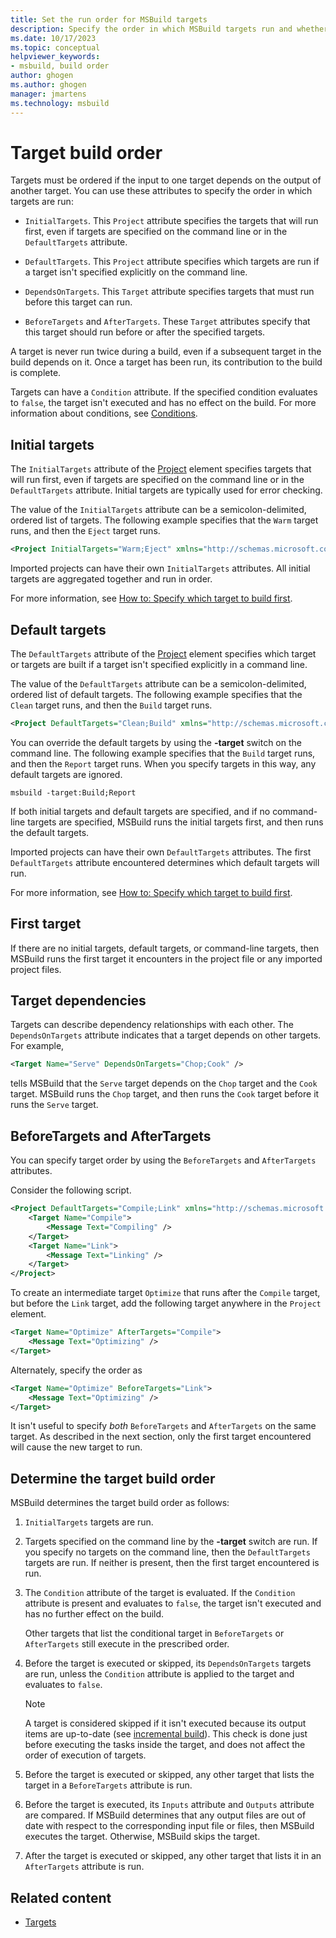 ```yaml
---
title: Set the run order for MSBuild targets
description: Specify the order in which MSBuild targets run and whether the input to one target depends on the output of another target.
ms.date: 10/17/2023
ms.topic: conceptual
helpviewer_keywords:
- msbuild, build order
author: ghogen
ms.author: ghogen
manager: jmartens
ms.technology: msbuild
---
```


# Target build order

Targets must be ordered if the input to one target depends on the output of another target. You can use these attributes to specify the order in which targets are run:

- `InitialTargets`. This `Project` attribute specifies the targets that will run first, even if targets are specified on the command line or in the `DefaultTargets` attribute.

- `DefaultTargets`. This `Project` attribute specifies which targets are run if a target isn't specified explicitly on the command line.

- `DependsOnTargets`. This `Target` attribute specifies targets that must run before this target can run.

- `BeforeTargets` and `AfterTargets`. These `Target` attributes specify that this target should run before or after the specified targets.

A target is never run twice during a build, even if a subsequent target in the build depends on it. Once a target has been run, its contribution to the build is complete.

Targets can have a `Condition` attribute. If the specified condition evaluates to `false`, the target isn't executed and has no effect on the build. For more information about conditions, see [Conditions](../msbuild/msbuild-conditions.md).

## Initial targets

The `InitialTargets` attribute of the [Project](../msbuild/project-element-msbuild.md) element specifies targets that will run first, even if targets are specified on the command line or in the `DefaultTargets` attribute. Initial targets are typically used for error checking.

The value of the `InitialTargets` attribute can be a semicolon-delimited, ordered list of targets. The following example specifies that the `Warm` target runs, and then the `Eject` target runs.

```xml
<Project InitialTargets="Warm;Eject" xmlns="http://schemas.microsoft.com/developer/msbuild/2003">
```

Imported projects can have their own `InitialTargets` attributes. All initial targets are aggregated together and run in order.

For more information, see [How to: Specify which target to build first](../msbuild/how-to-specify-which-target-to-build-first.md).

## Default targets

The `DefaultTargets` attribute of the [Project](../msbuild/project-element-msbuild.md) element specifies which target or targets are built if a target isn't specified explicitly in a command line.

The value of the `DefaultTargets` attribute can be a semicolon-delimited, ordered list of default targets. The following example specifies that the `Clean` target runs, and then the `Build` target runs.

```xml
<Project DefaultTargets="Clean;Build" xmlns="http://schemas.microsoft.com/developer/msbuild/2003">
```

You can override the default targets by using the **-target** switch on the command line. The following example specifies that the `Build` target runs, and then the `Report` target runs. When you specify targets in this way, any default targets are ignored.

 `msbuild -target:Build;Report`

If both initial targets and default targets are specified, and if no command-line targets are specified, MSBuild runs the initial targets first, and then runs the default targets.

Imported projects can have their own `DefaultTargets` attributes. The first `DefaultTargets` attribute encountered determines which default targets will run.

For more information, see [How to: Specify which target to build first](../msbuild/how-to-specify-which-target-to-build-first.md).

## First target

If there are no initial targets, default targets, or command-line targets, then MSBuild runs the first target it encounters in the project file or any imported project files.

## Target dependencies

Targets can describe dependency relationships with each other. The `DependsOnTargets` attribute indicates that a target depends on other targets. For example,

```xml
<Target Name="Serve" DependsOnTargets="Chop;Cook" />
```

tells MSBuild that the `Serve` target depends on the `Chop` target and the `Cook` target. MSBuild runs the `Chop` target, and then runs the `Cook` target before it runs the `Serve` target.

## BeforeTargets and AfterTargets

You can specify target order by using the `BeforeTargets` and `AfterTargets` attributes.

Consider the following script.

```xml
<Project DefaultTargets="Compile;Link" xmlns="http://schemas.microsoft.com/developer/msbuild/2003">
    <Target Name="Compile">
        <Message Text="Compiling" />
    </Target>
    <Target Name="Link">
        <Message Text="Linking" />
    </Target>
</Project>
```

To create an intermediate target `Optimize` that runs after the `Compile` target, but before the `Link` target, add the following target anywhere in the `Project` element.

```xml
<Target Name="Optimize" AfterTargets="Compile">
    <Message Text="Optimizing" />
</Target>
```

Alternately, specify the order as

```xml
<Target Name="Optimize" BeforeTargets="Link">
    <Message Text="Optimizing" />
</Target>
```

It isn't useful to specify *both* `BeforeTargets` and `AfterTargets` on the same target. As described in the next section, only the first target encountered will cause the new target to run.

## Determine the target build order

MSBuild determines the target build order as follows:

1. `InitialTargets` targets are run.

2. Targets specified on the command line by the **-target** switch are run. If you specify no targets on the command line, then the `DefaultTargets` targets are run. If neither is present, then the first target encountered is run.

3. The `Condition` attribute of the target is evaluated. If the `Condition` attribute is present and evaluates to `false`, the target isn't executed and has no further effect on the build.

   Other targets that list the conditional target in `BeforeTargets` or `AfterTargets` still execute in the prescribed order.

4. Before the target is executed or skipped, its `DependsOnTargets` targets are run, unless the `Condition` attribute is applied to the target and evaluates to `false`.

   > [!NOTE]
   > A target is considered skipped if it isn't executed because its output items are up-to-date (see [incremental build](../msbuild/incremental-builds.md)). This check is done just before executing the tasks inside the target, and does not affect the order of execution of targets.

5. Before the target is executed or skipped, any other target that lists the target in a `BeforeTargets` attribute is run.

6. Before the target is executed, its `Inputs` attribute and `Outputs` attribute are compared. If MSBuild determines that any output files are out of date with respect to the corresponding input file or files, then MSBuild executes the target. Otherwise, MSBuild skips the target.

7. After the target is executed or skipped, any other target that lists it in an `AfterTargets` attribute is run.

## Related content

- [Targets](../msbuild/msbuild-targets.md)
